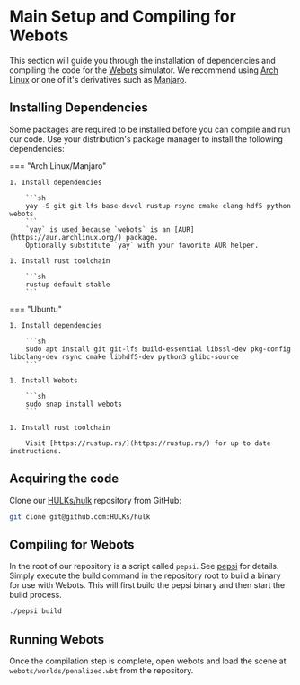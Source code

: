 # Main Setup and Compiling for Webots

This section will guide you through the installation of dependencies and compiling the code for the [Webots](https://www.cyberbotics.com/) simulator.
We recommend using [Arch Linux](https://archlinux.org/) or one of it's derivatives such as [Manjaro](https://manjaro.org/).

## Installing Dependencies

Some packages are required to be installed before you can compile and run our code.
Use your distribution's package manager to install the following dependencies:

=== "Arch Linux/Manjaro"

    1. Install dependencies

        ```sh
        yay -S git git-lfs base-devel rustup rsync cmake clang hdf5 python webots
        ```
        `yay` is used because `webots` is an [AUR](https://aur.archlinux.org/) package.
        Optionally substitute `yay` with your favorite AUR helper.

    1. Install rust toolchain

        ```sh
        rustup default stable
        ```

=== "Ubuntu"

    1. Install dependencies

        ```sh
        sudo apt install git git-lfs build-essential libssl-dev pkg-config libclang-dev rsync cmake libhdf5-dev python3 glibc-source
        ```

    1. Install Webots

        ```sh
        sudo snap install webots
        ```

    1. Install rust toolchain

        Visit [https://rustup.rs/](https://rustup.rs/) for up to date instructions.

## Acquiring the code

Clone our [HULKs/hulk](https://github.com/HULKs/hulk) repository from GitHub:

```sh
git clone git@github.com:HULKs/hulk
```

## Compiling for Webots

In the root of our repository is a script called `pepsi`. See [pepsi](../tooling/pepsi.md) for details.
Simply execute the build command in the repository root to build a binary for use with Webots.
This will first build the pepsi binary and then start the build process.

```sh
./pepsi build
```

## Running Webots

Once the compilation step is complete, open webots and load the scene at `webots/worlds/penalized.wbt` from the repository.
